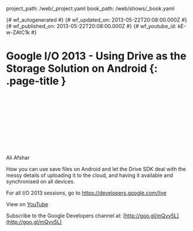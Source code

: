 project_path: /web/_project.yaml
book_path: /web/shows/_book.yaml

{# wf_autogenerated #}
{# wf_updated_on: 2013-05-22T20:08:00.000Z #}
{# wf_published_on: 2013-05-22T20:08:00.000Z #}
{# wf_youtube_id: kE-w-ZAtC1k #}

# Google I/O 2013 - Using Drive as the Storage Solution on Android {: .page-title }


<div class="video-wrapper">
  <iframe class="devsite-embedded-youtube-video" data-video-id="kE-w-ZAtC1k"
          data-autohide="1" data-showinfo="0" frameborder="0" allowfullscreen>
  </iframe>
</div>

Ali Afshar 

How you can use save files on Android and let the Drive SDK deal with the messy details of uploading it to the cloud, and having it available and synchronised on all devices.

For all I/O 2013 sessions, go to https://developers.google.com/live

View on [YouTube](https://youtu.be/kE-w-ZAtC1k)

Subscribe to the Google Developers channel at: [http://goo.gl/mQyv5L](http://goo.gl/mQyv5L)
